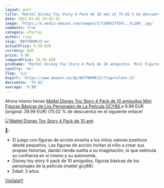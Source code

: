```yaml
---
layout: post
title: 'Mattel Disney Toy Story 4 Pack de 10 ami al 75.02 % de descuento'
date: 2021-01-02 19:41:12
image: 'https://m.media-amazon.com/images/I/51O8k1TX5FL._SL200_.jpg'
comments: true
category: ofertas
author: ring
slug: 'B07FWKMKJZ-es'
actualPrice: 9.99 EUR
currency: EUR
price: 9.99
comparePrice: 39.99 EUR
prodname: 'Mattel Disney Toy Story 4 Pack de 10 amiguitos  Mini Figuras Básicas de Los Personajes de La Película  GCY86 '
country: 'es'
flag: '🇪🇸'
buyurl: 'https://www.amazon.es/dp/B07FWKMKJZ/?tag=tolees-21'
descuento: '75.02'
average: '9.99'
---
```


Ahora mismo tienes [Mattel Disney Toy Story 4 Pack de 10 amiguitos  Mini Figuras Básicas de Los Personajes de La Película  GCY86 ](https://www.amazon.es/dp/B07FWKMKJZ/?tag=tolees-21) a 9.99 EUR (original: 39.99 EUR) (75.02 %  de descuento) en el siguiente enlace!

[![Mattel Disney Toy Story 4 Pack de 10 ami](https://m.media-amazon.com/images/I/51O8k1TX5FL._SL200_.jpg)](https://www.amazon.es/dp/B07FWKMKJZ/?tag=tolees-21)

🔎:

- El juego con figuras de acción enseña a los niños valores positivos desde pequeños. Las figuras de acción invitan al niño a crear sus propias historias, dando rienda suelta a su imaginación, lo que estimula su confianza en sí mismo y su autonomía.
- Disney toy story 4 pack de 10 amiguitos, figuras básicas de los personajes de la película (mattel gcy86).
- Edad: 3 años.

[Visítala!!!](https://www.amazon.es/dp/B07FWKMKJZ/?tag=tolees-21)

